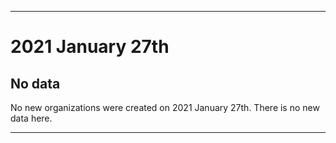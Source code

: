 
***

# 2021 January 27th

## No data

No new organizations were created on 2021 January 27th. There is no new data here.

***
